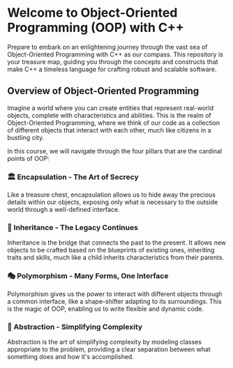 # Welcome to  Object-Oriented Programming (OOP) with C++


Prepare to embark on an enlightening journey through the vast sea of Object-Oriented Programming with C++ as our compass. This repository is your treasure map, guiding you through the concepts and constructs that make C++ a timeless language for crafting robust and scalable software.

## Overview of Object-Oriented Programming

Imagine a world where you can create entities that represent real-world objects, complete with characteristics and abilities. This is the realm of Object-Oriented Programming, where we think of our code as a collection of different objects that interact with each other, much like citizens in a bustling city.

In this course, we will navigate through the four pillars that are the cardinal points of OOP:

### 🏛️ Encapsulation - The Art of Secrecy
Like a treasure chest, encapsulation allows us to hide away the precious details within our objects, exposing only what is necessary to the outside world through a well-defined interface.

### 🌉 Inheritance - The Legacy Continues
Inheritance is the bridge that connects the past to the present. It allows new objects to be crafted based on the blueprints of existing ones, inheriting traits and skills, much like a child inherits characteristics from their parents.

### 🎭 Polymorphism - Many Forms, One Interface
Polymorphism gives us the power to interact with different objects through a common interface, like a shape-shifter adapting to its surroundings. This is the magic of OOP, enabling us to write flexible and dynamic code.

### 🤖 Abstraction - Simplifying Complexity
Abstraction is the art of simplifying complexity by modeling classes appropriate to the problem, providing a clear separation between what something does and how it's accomplished.

